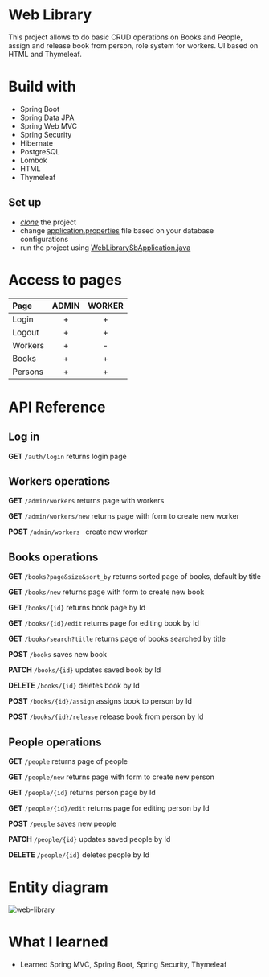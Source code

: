 # Web Library
This project allows to do basic CRUD operations on Books and People, assign and release book from person, role system for workers.
UI based on HTML and Thymeleaf. 

# Build with
- Spring Boot
- Spring Data JPA
- Spring Web MVC
- Spring Security
- Hibernate
- PostgreSQL
- Lombok
- HTML
- Thymeleaf

## Set up 
- [*clone*](https://github.com/HUNT-ER/web-library-spring.git) the project
- change [application.properties](src/main/resources/application.properties.origin) file based on your database configurations
- run the project using [WebLibrarySbApplication.java](src/main/java/ru/boldyrev/weblibrarysb/WebLibrarySbApplication.java)

# Access to pages
| Page    |  ADMIN  | WORKER |
|:--------|:-------:|:------:|
| Login   |    +    |    +   |
| Logout  |    +    |    +   |
| Workers |    +    |    -   |
| Books   |    +    |    +   |
| Persons |    +    |    +   |

# API Reference 

## Log in
**GET** `/auth/login`
  returns login page

## Workers operations

**GET** `/admin/workers`
  returns page with workers

**GET** `/admin/workers/new`
  returns page with form to create new worker

**POST** `/admin/workers `
  create new worker

## Books operations

**GET** `/books?page&size&sort_by`
  returns sorted page of books, default by title

**GET** `/books/new`
   returns page with form to create new book

**GET** `/books/{id}`
  returns book page by Id

**GET** `/books/{id}/edit`
  returns page for editing book by Id

**GET** `/books/search?title`
  returns page of books searched by title

**POST** `/books`
  saves new book

**PATCH** `/books/{id}`
  updates saved book by Id

**DELETE** `/books/{id}`
  deletes book by Id

**POST** `/books/{id}/assign`
  assigns book to person by Id

**POST** `/books/{id}/release`
  release book from person by Id

## People operations

**GET** `/people`
  returns page of people

**GET** `/people/new`
   returns page with form to create new person

**GET** `/people/{id}`
  returns person page by Id

**GET** `/people/{id}/edit`
  returns page for editing person by Id

**POST** `/people`
  saves new people

**PATCH** `/people/{id}`
  updates saved people by Id

**DELETE** `/people/{id}`
  deletes people by Id

# Entity diagram
![web-library](https://github.com/HUNT-ER/web-library-spring/assets/38404914/13e5c78a-762a-4dcd-846c-7c4266cc09de)

# What I learned
- Learned Spring MVC, Spring Boot, Spring Security, Thymeleaf
